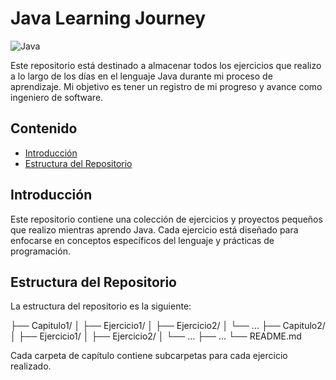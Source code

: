 # Java Learning Journey

![Java](https://img.shields.io/badge/Java-Programming-blue)

Este repositorio está destinado a almacenar todos los ejercicios que realizo a lo largo de los días en el lenguaje Java durante mi proceso de aprendizaje. Mi objetivo es tener un registro de mi progreso y avance como ingeniero de software.

## Contenido

- [Introducción](#introducción)
- [Estructura del Repositorio](#estructura-del-repositorio)

## Introducción

Este repositorio contiene una colección de ejercicios y proyectos pequeños que realizo mientras aprendo Java. Cada ejercicio está diseñado para enfocarse en conceptos específicos del lenguaje y prácticas de programación. 

## Estructura del Repositorio

La estructura del repositorio es la siguiente:

├── Capitulo1/
│ ├── Ejercicio1/
│ ├── Ejercicio2/
│ └── ...
├── Capitulo2/
│ ├── Ejercicio1/
│ ├── Ejercicio2/
│ └── ...
├── ...
└── README.md

Cada carpeta de capítulo contiene subcarpetas para cada ejercicio realizado.


